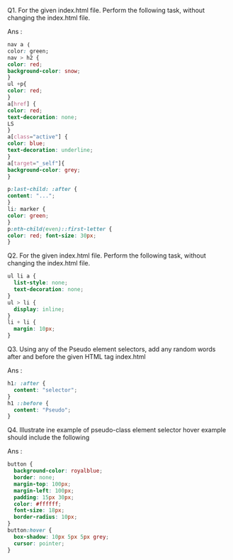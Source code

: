 Q1. For the given index.html file. Perform the following task, without changing the index.html file.

Ans :

```css
nav a ｛
color: green;
nav > h2 {
color: red;
background-color: snow;
}
ul +p{
color: red;
}
a[href] {
color: red;
text-decoration: none;
LS
}
a[class="active"] {
color: blue;
text-decoration: underline;
}
a[target="_self"]{
background-color: grey;
}

p:last-child: :after {
content: "...";
}
li: marker {
color: green;
}
p:nth-child(even)::first-letter {
color: red; font-size: 30px;
}
```

Q2. For the given index.html file. Perform the following task, without changing the index.html file.

```css
ul li a {
  list-style: none;
  text-decoration: none;
}
ul > li {
  display: inline;
}
li + li {
  margin: 10px;
}
```

Q3. Using any of the Pseudo element selectors, add any random words after and before the given HTML tag
index.html

Ans :

```css
h1: :after {
  content: "selector";
}
h1 ::before {
  content: "Pseudo";
}
```

Q4. Illustrate ine example of pseudo-class element selector hover example should include the following

Ans :

```css
button {
  background-color: royalblue;
  border: none;
  margin-top: 100px;
  margin-left: 100px;
  padding: 15px 30px;
  color: #ffffff;
  font-size: 18px;
  border-radius: 10px;
}
button:hover {
  box-shadow: 10px 5px 5px grey;
  cursor: pointer;
}
```
